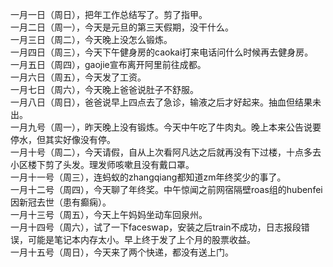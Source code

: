 一月一日（周日），把年工作总结写了。剪了指甲。</br>
一月二日（周一），今天是元旦的第三天假期，没干什么。</br>
一月三日（周二），今天晚上没怎么锻炼。</br>
一月四日（周三），今天下午健身房的caokai打来电话问什么时候再去健身房。</br>
一月五日（周四），gaojie宣布离开阿里前往成都。</br>
一月六日（周五），今天发了工资。</br>
一月七日（周六），今天晚上爸爸说肚子不舒服。</br>
一月八日（周日），爸爸说早上四点去了急诊，输液之后才好起来。抽血但结果未出。</br>
一月九号（周一），昨天晚上没有锻炼。今天中午吃了牛肉丸。晚上本来公告说要停水，但其实好像没有停。</br>
一月十号（周二），今天请假，自从上次看阿凡达之后就再没有下过楼，十点多去小区楼下剪了头发。理发师咳嗽且没有戴口罩。</br>
一月十一号（周三），连蚂蚁的zhangqiang都知道zm年终奖少的事了。</br>
一月十二号（周四），今天聊了年终奖。中午惊闻之前网宿隔壁roas组的hubenfei因新冠去世（患有癫痫）。</br>
一月十三号（周五），今天上午妈妈坐动车回泉州。</br>
一月十四号（周六），试了一下faceswap，安装之后train不成功，日志报段错误，可能是笔记本内存太小。早上终于发了上个月的股票收益。</br>
一月十五号（周日），今天来了两个快递，都没有送上门。</br>
